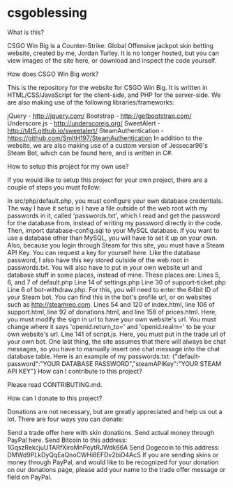 # csgoblessing

What is this?

CSGO Win Big is a Counter-Strike: Global Offensive jackpot skin betting website, created by me, Jordan Turley. It is no longer hosted, but you can view images of the site here, or download and inspect the code yourself.

How does CSGO Win Big work?

This is the repository for the website for CSGO Win Big. It is written in HTML/CSS/JavaScript for the client-side, and PHP for the server-side.
We are also making use of the following libraries/frameworks:

jQuery - http://jquery.com/
Bootstrap - http://getbootstrap.com/
Underscore.js - http://underscorejs.org/
SweetAlert - http://t4t5.github.io/sweetalert/
SteamAuthentication - https://github.com/SmItH197/SteamAuthentication
In addition to the website, we are also making use of a custom version of Jessecar96's Steam Bot, which can be found here, and is written in C#.

How to setup this project for my own use?

If you would like to setup this project for your own project, there are a couple of steps you must follow:

In src/php/default.php, you must configure your own database credentials. The way I have it setup is I have a file outside of the web root with my passwords in it, called 'passwords.txt', which I read and get the password for the database from, instead of writing my password directly in the code. Then, import database-config.sql to your MySQL database. If you want to use a database other than MySQL, you will have to set it up on your own.
Also, because you login through Steam for this site, you must have a Steam API Key. You can request a key for yourself here. Like the database password, I also have this key stored outside of the web root in passwords.txt.
You will also have to put in your own website url and database stuff in some places, instead of mine. These places are:
Lines 5, 6, and 7 of default.php
Line 14 of settings.php
Line 30 of support-ticket.php
Line 6 of bot-withdraw.php. For this, you will need to enter the 64bit ID of your Steam bot. You can find this in the bot's profile url, or on websites such as http://steamrep.com.
Lines 54 and 120 of index.html, line 106 of support.html, line 92 of donations.html, and line 158 of prices.html. Here, you must modify the sign in url to have your own website's url. You must change where it says 'openid.return_to=' and 'openid.realm=' to be your own website's url.
Line 141 of script.js. Here, you must put in the trade url of your own bot.
One last thing, the site assumes that there will always be chat messages, so you have to manually insert one chat message into the chat database table.
Here is an example of my passwords.txt:
{"default-password":"YOUR DATABASE PASSWORD","steamAPIKey":"YOUR STEAM API KEY"}
How can I contribute to this project?

Please read CONTRIBUTING.md.

How can I donate to this project?

Donations are not necessary, but are greatly appreciated and help us out a lot. There are four ways you can donate:

Send a trade offer here with skin donations.
Send actual money through PayPal here.
Send Bitcoin to this address: 1GqszRekcjuUTARfXiroMnPoytRJWdk66A
Send Dogecoin to this address: DMWd9PLkDyQqEaQnoCWHi8EFDv2biD4AcS
If you are sending skins or money through PayPal, and would like to be recognized for your donation on our donations page, please add your name to the trade offer message or field on PayPal.
 
